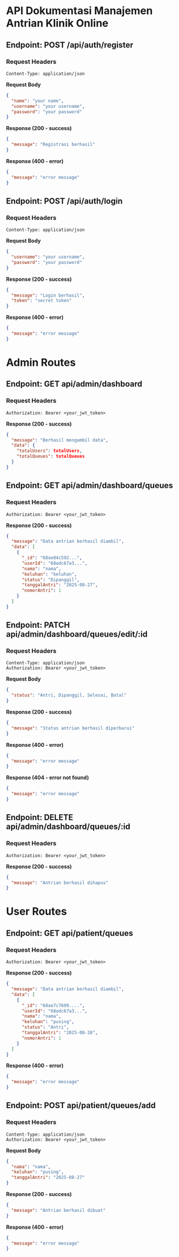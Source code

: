 # API Dokumentasi Manajemen Antrian Klinik Online

<!-- endpoint register -->

## Endpoint: POST /api/auth/register

### Request Headers

```http
Content-Type: application/json
```

**Request Body**

```json
{
  "name": "your name",
  "username": "your username",
  "password": "your password"
}
```

**Response (200 - success)**

```json
{
  "message": "Registrasi berhasil"
}
```

**Response (400 - error)**

```json
{
  "message": "error message"
}
```

<!-- endpoint login -->

## Endpoint: POST /api/auth/login

### Request Headers

```http
Content-Type: application/json
```

**Request Body**

```json
{
  "username": "your username",
  "password": "your password"
}
```

**Response (200 - success)**

```json
{
  "message": "Login berhasil",
  "token": "secret token"
}
```

**Response (400 - error)**

```json
{
  "message": "error message"
}
```

<!-- route admin -->

<!-- endpoint admin dashboard -->

# Admin Routes

## Endpoint: GET api/admin/dashboard

### Request Headers

```http
Authorization: Bearer <your_jwt_token>
```

**Response (200 - success)**

```json
{
  "message": "Berhasil mengambil data",
  "data": {
    "totalUsers": totalUsers,
    "totalQueues": totalQueues
  }
}
```

<!-- endpoint admin queues -->

## Endpoint: GET api/admin/dashboard/queues

### Request Headers

```http
Authorization: Bearer <your_jwt_token>
```

**Response (200 - success)**

```json
{
  "message": "Data antrian berhasil diambil",
  "data": [
    {
      "_id": "68ae84c592...",
      "userId": "68adc67a3...",
      "nama": "nama",
      "keluhan": "keluhan",
      "status": "Dipanggil",
      "tanggalAntri": "2025-08-27",
      "nomorAntri": 1
    }
  ]
}
```

<!-- endpoint admin update queues -->

## Endpoint: PATCH api/admin/dashboard/queues/edit/:id

### Request Headers

```http
Content-Type: application/json
Authorization: Bearer <your_jwt_token>
```

**Request Body**

```json
{
  "status": "Antri, Dipanggil, Selesai, Batal"
}
```

**Response (200 - success)**

```json
{
  "message": "Status antrian berhasil diperbarui"
}
```

**Response (400 - error)**

```json
{
  "message": "error message"
}
```

**Response (404 - error not found)**

```json
{
  "message": "error message"
}
```

<!-- endpoint admin delete -->

## Endpoint: DELETE api/admin/dashboard/queues/:id

### Request Headers

```http
Authorization: Bearer <your_jwt_token>
```

**Response (200 - success)**

```json
{
  "message": "Antrian berhasil dihapus"
}
```

<!-- user route -->

# User Routes

## Endpoint: GET api/patient/queues

### Request Headers

```http
Authorization: Bearer <your_jwt_token>
```

**Response (200 - success)**

```json
{
  "message": "Data antrian berhasil diambil",
  "data": [
    {
      "_id": "68ae7c7699....",
      "userId": "68adc67a3...",
      "nama": "nama",
      "keluhan": "pusing",
      "status": "Antri",
      "tanggalAntri": "2025-08-28",
      "nomorAntri": 1
    }
  ]
}
```

**Response (400 - error)**

```json
{
  "message": "error message"
}
```

<!-- endpoint create queues -->

## Endpoint: POST api/patient/queues/add

### Request Headers

```http
Content-Type: application/json
Authorization: Bearer <your_jwt_token>
```

**Request Body**

```json
{
  "nama": "nama",
  "keluhan": "pusing",
  "tanggalAntri": "2025-08-27"
}
```

**Response (200 - success)**

```json
{
  "message": "Antrian berhasil dibuat"
}
```

**Response (400 - error)**

```json
{
  "message": "error message"
}
```
